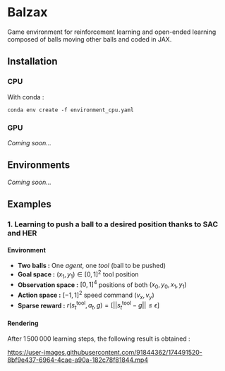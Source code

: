 # Balzax
Game environment for reinforcement learning and open-ended learning composed of balls moving other balls and coded in JAX. 

## Installation

### CPU

With conda :

```
conda env create -f environment_cpu.yaml
```

### GPU

*Coming soon...*

## Environments

*Coming soon...*

## Examples

### 1. Learning to push a ball to a desired position thanks to SAC and HER

#### Environment
- **Two balls :** One *agent*, one *tool* (ball to be pushed)
- **Goal space :** $(x_1,y_1) \in [0, 1]^2$ tool position
- **Observation space :** $[0, 1]^4$ positions of both $(x_0, y_0, x_1,y_1)$
- **Action space :** $[-1, 1]^2$ speed command $(v_x, v_y)$
- **Sparse reward :** $r(s_t^{\text{tool}}, a_t, g) = \left[ || s_t^{\text{tool}} - g || \le \epsilon  \right]$

#### Rendering

After $1\,500\,000$ learning steps, the following result is obtained : 

https://user-images.githubusercontent.com/91844362/174491520-8bf9e437-6964-4cae-a90a-182c78f81844.mp4
